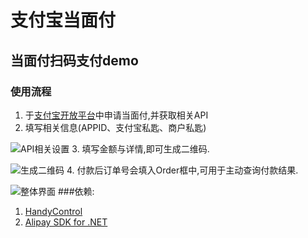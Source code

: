 # 支付宝当面付
## 当面付扫码支付demo
### 使用流程
1. 于[支付宝开放平台](https://open.alipay.com/ "支付宝开放平台")中申请当面付,并获取相关API
2. 填写相关信息(APPID、支付宝私匙、商户私匙)

![API相关设置](https://cdn.sauyoo.com/2020/02/24/1582532610.png)
3. 填写金额与详情,即可生成二维码.

![生成二维码](https://cdn.sauyoo.com/2020/02/24/1582532641.png)
4. 付款后订单号会填入Order框中,可用于主动查询付款结果.

![整体界面](https://cdn.sauyoo.com/2020/02/24/1582532560.png)
###依赖:
1. [HandyControl](https://github.com/HandyOrg/HandyControl "HandyControl")
2. [Alipay SDK for .NET](https://github.com/alipay/alipay-sdk-net-all "Alipay SDK for .NET")